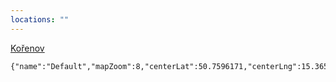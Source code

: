 ```yaml
---
locations: ""
---
```

[Kořenov](geo:50.7596171,15.3658974)
```mapview
{"name":"Default","mapZoom":8,"centerLat":50.7596171,"centerLng":15.3658974,"query":"","chosenMapSource":0,"showLinks":false,"linkColor":"red"}
```
